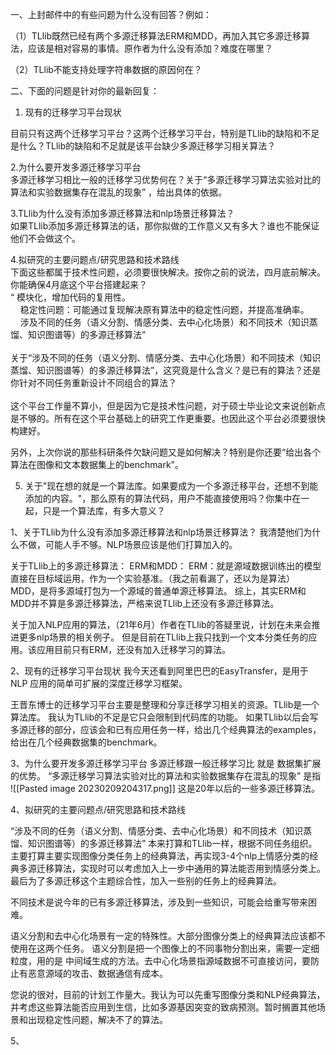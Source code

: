 一、上封邮件中的有些问题为什么没有回答？例如：  

（1）TLlib既然已经有两个多源迁移算法ERM和MDD，再加入其它多源迁移算法，应该是相对容易的事情。原作者为什么没有添加？难度在哪里？

（2）TLlib不能支持处理字符串数据的原因何在？

  

二、下面的问题是针对你的最新回复：

1. 现有的迁移学习平台现状  
  
目前只有这两个迁移学习平台？这两个迁移学习平台，特别是TLlib的缺陷和不足是什么？TLlib的缺陷和不足就是该平台缺少多源迁移学习相关算法？  
  
2.为什么要开发多源迁移学习平台  
多源迁移学习相比一般的迁移学习优势何在？关于“多源迁移学习算法实验对比的算法和实验数据集存在混乱的现象” ，给出具体的依据。  
  
3.TLlib为什么没有添加多源迁移算法和nlp场景迁移算法？  
如果TLlib添加多源迁移算法的话，那你拟做的工作意义又有多大？谁也不能保证他们不会做这个。  
  
4.拟研究的主要问题点/研究思路和技术路线  
下面这些都属于技术性问题，必须要很快解决。按你之前的说法，四月底前解决。你能确保4月底这个平台搭建起来？  
“ 模块化，增加代码的复用性。  
    稳定性问题：可能通过复现解决原有算法中的稳定性问题，并提高准确率。  
    涉及不同的任务（语义分割、情感分类、去中心化场景）和不同技术（知识蒸馏、知识图谱等）的多源迁移算法”  
      
关于“涉及不同的任务（语义分割、情感分类、去中心化场景）和不同技术（知识蒸馏、知识图谱等）的多源迁移算法”，这究竟是什么含义？是已有的算法？还是你针对不同任务重新设计不同组合的算法？  
      
这个平台工作量不算小，但是因为它是技术性问题，对于硕士毕业论文来说创新点是不够的。所有在这个平台基础上的研究工作更重要。也因此这个平台必须要很快构建好。  
  
另外，上次你说的那些科研条件欠缺问题又是如何解决？特别是你还要“给出各个算法在图像和文本数据集上的benchmark”。  
  
5. 关于"现在想的就是一个算法库。如果要成为一个多源迁移平台，还想不到能添加的内容。"，那么原有的算法代码，用户不能直接使用吗？你集中在一起，只是一个算法库，有多大意义？



1、关于TLlib为什么没有添加多源迁移算法和nlp场景迁移算法？
我清楚他们为什么不做，可能人手不够。NLP场景应该是他们打算加入的。

关于TLlib上的多源迁移算法：
ERM和MDD：
ERM：就是源域数据训练出的模型直接在目标域运用，作为一个实验基准。（我之前看漏了，还以为是算法）
MDD，是将多源域打包为一个源域的普通单源迁移算法。
综上，其实ERM和MDD并不算是多源迁移算法，严格来说TLlib上还没有多源迁移算法。

关于加入NLP应用的算法，（21年6月）作者在TLlib的答疑里说，计划在未来会推进更多nlp场景的相关例子。
但是目前在TLlib上我只找到一个文本分类任务的应用。该应用目前只有ERM，还没有加入迁移学习的算法。



2、现有的迁移学习平台现状
我今天还看到阿里巴巴的EasyTransfer，是用于 NLP 应用的简单可扩展的深度迁移学习框架。

王晋东博士的迁移学习平台主要是整理和分享迁移学习相关的资源。TLlib是一个算法库。
我认为TLlib的不足是它只会限制到代码库的功能。
如果TLlib以后会写多源迁移的部分，应该会和已有应用任务一样，给出几个经典算法的examples，给出在几个经典数据集的benchmark。

3、为什么要开发多源迁移学习平台
多源迁移跟一般迁移学习比 就是 数据集扩展的优势。
“多源迁移学习算法实验对比的算法和实验数据集存在混乱的现象” 是指
![[Pasted image 20230209204317.png]]
这是20年以后的一些多源迁移算法。


4、拟研究的主要问题点/研究思路和技术路线  

“涉及不同的任务（语义分割、情感分类、去中心化场景）和不同技术（知识蒸馏、知识图谱等）的多源迁移算法”
本来打算和TLlib一样，根据不同任务组织。主要打算主要实现图像分类任务上的经典算法，再实现3-4个nlp上情感分类的经典多源迁移算法，实现时可以考虑加入上一步中通用的算法能否用到情感分类上。
最后为了多源迁移这个主题综合性，加入一些别的任务上的经典算法。

不同技术是说今年的已有多源迁移算法，涉及到一些知识，可能会给重写带来困难。

语义分割和去中心化场景有一定的特殊性。大部分图像分类上的经典算法应该都不使用在这两个任务。
语义分割是把一个图像上的不同事物分割出来，需要一定细粒度，用的是 中间域生成的方法。去中心化场景指源域数据不可直接访问，要防止有恶意源域的攻击、数据通信有成本。

您说的很对，目前的计划工作量大。我认为可以先重写图像分类和NLP经典算法，并考虑这些算法能否应用到生信，比如多源基因突变的致病预测。暂时搁置其他场景和出现稳定性问题，解决不了的算法。



5、
